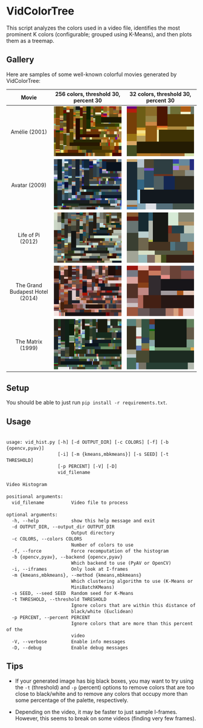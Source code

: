 # VidColorTree

This script analyzes the colors used in a video file, identifies the most prominent K colors (configurable; grouped using K-Means), and then plots them as a treemap.

## Gallery

Here are samples of some well-known colorful movies generated by VidColorTree:

Movie | 256 colors, threshold 30, percent 30 | 32 colors, threshold 30, percent 30
:----:|:------------------------------------:|:----------------------------------:|
Amélie (2001) | ![Amélie (2001)](samples/thresh/Amelie.2001.png) | ![Amélie (2001)](samples/thresh32/Amelie.2001.png)
Avatar (2009) | ![Avatar (2009)](samples/thresh/Avatar.2009.png) | ![Avatar (2009)](samples/thresh32/Avatar.2009.png)
Life of Pi (2012) | ![Life of Pi (2012)](samples/thresh/Life.of.Pi.2012.png) | ![Life of Pi (2012)](samples/thresh32/Life.of.Pi.2012.png)
The Grand Budapest Hotel (2014) | ![The Grand Budapest Hotel (2014)](samples/thresh/The.Grand.Budapest.Hotel.2014.png) | ![The Grand Budapest Hotel (2014)](samples/thresh32/The.Grand.Budapest.Hotel.2014.png)
The Matrix (1999) | ![The Matrix (1999)](samples/thresh/The.Matrix.1999.png) | ![The Matrix (1999)](samples/thresh32/The.Matrix.1999.png)

## Setup

You should be able to just run `pip install -r requirements.txt`.

## Usage

```

usage: vid_hist.py [-h] [-d OUTPUT_DIR] [-c COLORS] [-f] [-b {opencv,pyav}]
                   [-i] [-m {kmeans,mbkmeans}] [-s SEED] [-t THRESHOLD]
                   [-p PERCENT] [-V] [-D]
                   vid_filename

Video Histogram

positional arguments:
  vid_filename          Video file to process

optional arguments:
  -h, --help            show this help message and exit
  -d OUTPUT_DIR, --output_dir OUTPUT_DIR
                        Output directory
  -c COLORS, --colors COLORS
                        Number of colors to use
  -f, --force           Force recomputation of the histogram
  -b {opencv,pyav}, --backend {opencv,pyav}
                        Which backend to use (PyAV or OpenCV)
  -i, --iframes         Only look at I-frames
  -m {kmeans,mbkmeans}, --method {kmeans,mbkmeans}
                        Which clustering algorithm to use (K-Means or
                        MiniBatchKMeans)
  -s SEED, --seed SEED  Random seed for K-Means
  -t THRESHOLD, --threshold THRESHOLD
                        Ignore colors that are within this distance of
                        black/white (Euclidean)
  -p PERCENT, --percent PERCENT
                        Ignore colors that are more than this percent of the
                        video
  -V, --verbose         Enable info messages
  -D, --debug           Enable debug messages
```

## Tips

* If your generated image has big black boxes, you may want to try using the `-t` (threshold) and `-p` (percent) options to remove colors that are too close to black/white and to remove any colors that occupy more than some percentage of the palette, respectively.

* Depending on the video, it may be faster to just sample I-frames. However, this seems to break on some videos (finding very few frames).
